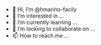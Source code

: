 - 👋 Hi, I’m @hmarino-facily
- 👀 I’m interested in ...
- 🌱 I’m currently learning ...
- 💞️ I’m looking to collaborate on ...
- 📫 How to reach me ...

<!---
hmarino-facily/hmarino-facily is a ✨ special ✨ repository because its `README.md` (this file) appears on your GitHub profile.
You can click the Preview link to take a look at your changes.
--->
